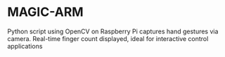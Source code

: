 # MAGIC-ARM
Python script using OpenCV on Raspberry Pi captures hand gestures via camera. Real-time finger count displayed, ideal for interactive control applications
